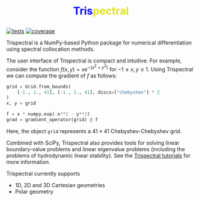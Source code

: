 # <p style="text-align: center;"><span style="color:blue">Tris</span><span style="color:green"></span><span style="color:E0E31D">pectral</span></p>

[![tests](https://github.com/YelyzavetaV/trispectral/actions/workflows/tests.yml/badge.svg)](https://github.com/YelyzavetaV/trispectral/actions/workflows/tests.yml)
[![coverage](https://codecov.io/github/YelyzavetaV/trispectral/graph/badge.svg?token=gFMctOGnuv)](https://codecov.io/github/YelyzavetaV/trispectral)

Trispectral is a NumPy-based Python package for numerical differentiation using spectral collocation methods.

The user interface of Trispectral is compact and intuitive. For example, consider the function $f(x,y) = xe^{-(x^2 + y^2)}$ for $-1 \le x, y \le 1$. Using Trispectral we can compute the gradient of $f$ as follows:
```python
grid = Grid.from_bounds(
    [-1., 1., 41], [-1., 1., 41], discs=["chebyshev"] * 2
)
x, y = grid

f = x * numpy.exp(-x**2 - y**2)
grad = gradient_operator(grid) @ f
```
Here, the object `grid` represents a $41\times 41$ Chebyshev-Chebyshev grid.

Combined with SciPy, Trispectral also provides tools for solving linear boundary-value problems and linear eigenvalue problems (including the problems of hydrodynamic linear stability). See the [Trispectral tutorials](https://github.com/YelyzavetaV/trispectral/tree/main/tutorials) for more information.

Trispectral currently supports

- 1D, 2D and 3D Cartesian geometries
- Polar geometry